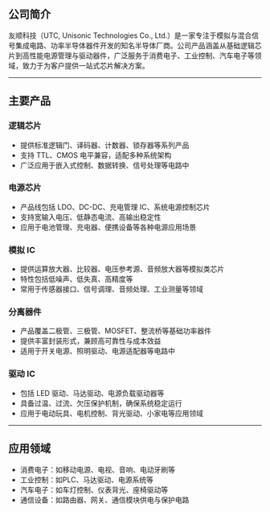 ## 公司简介  
友顺科技（UTC, Unisonic Technologies Co., Ltd.）是一家专注于模拟与混合信号集成电路、功率半导体器件开发的知名半导体厂商。公司产品涵盖从基础逻辑芯片到高性能电源管理与驱动器件，广泛服务于消费电子、工业控制、汽车电子等领域，致力于为客户提供一站式芯片解决方案。

---

## 主要产品

### 逻辑芯片  
- 提供标准逻辑门、译码器、计数器、锁存器等系列产品  
- 支持 TTL、CMOS 电平兼容，适配多种系统架构  
- 广泛应用于嵌入式控制、数据转换、信号处理等电路中  

### 电源芯片  
- 产品线包括 LDO、DC-DC、充电管理 IC、系统电源控制芯片  
- 支持宽输入电压、低静态电流、高输出稳定性  
- 应用于电池管理、充电器、便携设备等各种电源应用场景  

### 模拟 IC  
- 提供运算放大器、比较器、电压参考源、音频放大器等模拟类芯片  
- 特性包括低噪声、低失真、高精度等  
- 常用于传感器接口、信号调理、音频处理、工业测量等领域  

### 分离器件  
- 产品覆盖二极管、三极管、MOSFET、整流桥等基础功率器件  
- 提供丰富封装形式，兼顾高可靠性与成本效益  
- 适用于开关电源、照明驱动、电源适配器等电路中  

### 驱动 IC  
- 包括 LED 驱动、马达驱动、电源负载驱动器等  
- 具备过温、过流、欠压保护机制，确保系统稳定运行  
- 应用于电动玩具、电机控制、背光驱动、小家电等应用领域  

---

## 应用领域  
- 消费电子：如移动电源、电视、音响、电动牙刷等  
- 工业控制：如PLC、马达驱动、电源系统等  
- 汽车电子：如车灯控制、仪表背光、座椅驱动等  
- 通信设备：如路由器、网关、通信模块供电与保护电路  
